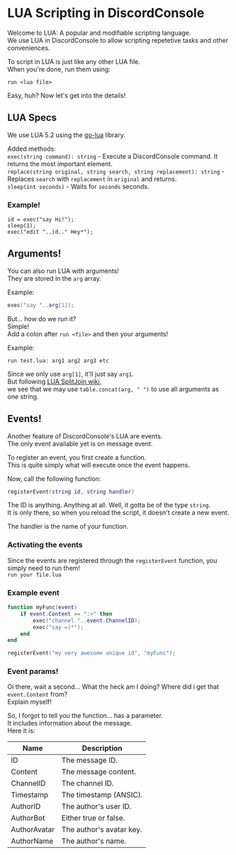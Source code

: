 # LUA Scripting in DiscordConsole
Welcome to LUA: A popular and modifiable scripting language.  
We use LUA in DiscordConsole to allow scripting repetetive tasks and other conveniences.  

To script in LUA is just like any other LUA file.  
When you're done, run them using:  
```
run <lua file>
```

Easy, huh? Now let's get into the details!

## LUA Specs
We use LUA 5.2 using the [go-lua](https://github.com/Shopify/go-lua) library.  

Added methods:  
`exec(string command): string` - Execute a DiscordConsole command. It returns the most important element.  
`replace(string original, string search, string replacement): string` - Replaces `search` with `replacement` in `original` and returns.  
`sleep(int seconds)` - Waits for `seconds` seconds.  

### Example!
```
id = exec("say Hi!");
sleep(1);
exec("edit "..id.." Hey*");
```

## Arguments!
You can also run LUA with arguments!  
They are stored in the `arg` array.  

Example:
```LUA
exec("say "..arg[1]);
```

But... how do we run it?  
Simple!  
Add a colon after `run <file>` and then your arguments!

Example:
```
run test.lua: arg1 arg2 arg3 etc
```

Since we only use `arg[1]`, it'll just say `arg1`.  
But following [LUA SplitJoin wiki](http://lua-users.org/wiki/SplitJoin),  
we see that we may use `table.concat(arg, " ")` to use all arguments as one string.

## Events!
Another feature of DiscordConsole's LUA are events.  
The only event available yet is on message event.  

To register an event, you first create a function.  
This is quite simply what will execute once the event happens.  

Now, call the following function:  
```Lua
registerEvent(string id, string handler)
```
The ID is anything. Anything at all. Well, it gotta be of the type `string`.  
It is only there, so when you reload the script, it doesn't create a new event.  

The handler is the name of your function.  

### Activating the events
Since the events are registered through the `registerEvent` function, you simply need to run them!  
`run your file.lua`  

### Example event
```Lua
function myFunc(event)
	if event.Content == ":>" then
		exec("channel "..event.ChannelID);
		exec("say =)*");
	end
end

registerEvent("my very awesome unique id", "myFunc");
```

### Event params!
Oi there, wait a second... What the heck am I doing? Where did i get that `event.Content` from?  
Explain myself!  

So, I forgot to tell you the function... has a parameter.  
It includes information about the message.  
Here it is:  

| Name         | Description              |
| ------------ | ------------------------ |
| ID           | The message ID.          |
| Content      | The message content.     |
| ChannelID    | The channel ID.          |
| Timestamp    | The timestamp (ANSIC).   |
| AuthorID     | The author's user ID.    |
| AuthorBot    | Either true or false.    |
| AuthorAvatar | The author's avatar key. |
| AuthorName   | The author's name.       |
